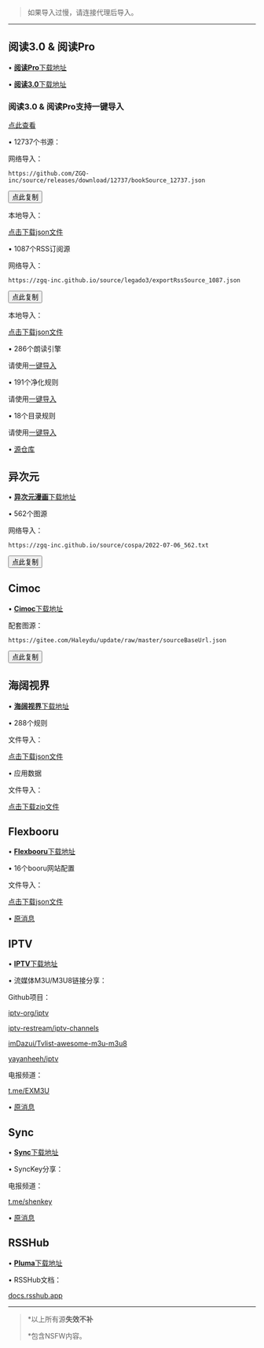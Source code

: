 > 如果导入过慢，请连接代理后导入。

***

## 阅读3.0 & 阅读Pro

• [**阅读Pro**下载地址](http://a.ruansky.com/up/496273)

• [**阅读3.0**下载地址](https://www.ghxi.com/newread.html)

### 阅读3.0 & 阅读Pro支持一键导入

[点此查看](https://zgq-inc.github.io/source/import.html)

• 12737个书源：

网络导入：

```
https://github.com/ZGQ-inc/source/releases/download/12737/bookSource_12737.json
```

<button class="button" data-clipboard-text="https://github.com/ZGQ-inc/source/releases/download/12737/bookSource_12737.json" onclick="showToast();">点此复制</button>

本地导入：

[点击下载json文件](https://github.com/ZGQ-inc/source/releases/download/12737/bookSource_12737.json)

• 1087个RSS订阅源

网络导入：

```
https://zgq-inc.github.io/source/legado3/exportRssSource_1087.json
```

<button class="button" data-clipboard-text="https://zgq-inc.github.io/source/legado3/exportRssSource_1087.json" onclick="showToast();">点此复制</button>

本地导入：

[点击下载json文件](https://zgq-inc.github.io/source/legado3/exportRssSource_1049.json)

• 286个朗读引擎

请使用[一键导入](https://zgq-inc.github.io/source/import.html)

• 191个净化规则

请使用[一键导入](https://zgq-inc.github.io/source/import.html)

• 18个目录规则

请使用[一键导入](https://zgq-inc.github.io/source/import.html)

• [源仓库](https://yckceo.vip/)

## 异次元

• [**异次元漫画**下载地址](https://www.ghxi.com/ycymh.html)

• 562个图源

网络导入：

```
https://zgq-inc.github.io/source/cospa/2022-07-06_562.txt
```

<button class="button" data-clipboard-text="https://zgq-inc.github.io/source/cospa/2022-07-06_562.txt" onclick="showToast();">点此复制</button>

## Cimoc

• [**Cimoc**下载地址](https://github.com/Haleydu/Cimoc)

配套图源：

```
https://gitee.com/Haleydu/update/raw/master/sourceBaseUrl.json
```

<button class="button" data-clipboard-text="https://gitee.com/Haleydu/update/raw/master/sourceBaseUrl.json" onclick="showToast();">点此复制</button>

## 海阔视界

• [**海阔视界**下载地址](https://www.ghxi.com/andhksj.html)

• 288个规则

文件导入：

[点击下载json文件](https://github.com/ZGQ-inc/source/releases/download/288/share-home-rules_288.json)

• 应用数据

文件导入：

[点击下载zip文件](https://github.com/ZGQ-inc/source/releases/download/288/hiker_data.zip)

## Flexbooru

• [**Flexbooru**下载地址](http://a.ruansky.com/up/707845)

• 16个booru网站配置

文件导入：

[点击下载json文件](https://github.com/ZGQ-inc/source/releases/download/16/boorus_16.json)

• [原消息](https://t.me/ZGQincLiqun/1431)

## IPTV

• [**IPTV**下载地址](http://a.ruansky.com/up/421994)

• 流媒体M3U/M3U8链接分享：

Github项目：

[iptv-org/iptv](https://github.com/iptv-org/iptv)

[iptv-restream/iptv-channels](https://github.com/iptv-restream/iptv-channels)

[imDazui/Tvlist-awesome-m3u-m3u8](https://github.com/imDazui/Tvlist-awesome-m3u-m3u8)

[yayanheeh/iptv](https://github.com/yayanheeh/iptv)

电报频道：

[t.me/EXM3U](https://t.me/EXM3U)

• [原消息](https://t.me/ZGQincLiqun/1240)

## Sync

• [**Sync**下载地址](http://a.ruansky.com/up/213373)

• SyncKey分享：

电报频道：

[t.me/shenkey](https://t.me/shenkey)

• [原消息](https://t.me/ZGQincLiqun/1239)

## RSSHub

• [**Pluma**下载地址](http://a.ruansky.com/up/261336/)

• RSSHub文档：

[docs.rsshub.app](https://docs.rsshub.app/)

***

> *以上所有源**失效不补**
> 
> *包含NSFW内容。